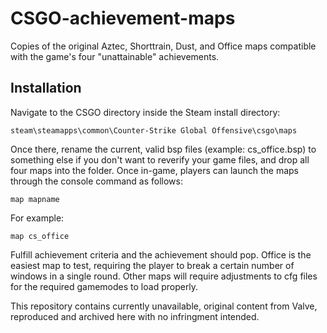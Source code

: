 # CSGO-achievement-maps
 Copies of the original Aztec, Shorttrain, Dust, and Office maps compatible with the game's four "unattainable" achievements.

## Installation

Navigate to the CSGO directory inside the Steam install directory:

    steam\steamapps\common\Counter-Strike Global Offensive\csgo\maps
    
Once there, rename the current, valid bsp files (example: cs_office.bsp) to something else if you don't want to reverify your game files, and drop all four maps into the folder. Once in-game, players can launch the maps through the console command as follows:

    map mapname
    
 For example:
 
    map cs_office
    
Fulfill achievement criteria and the achievement should pop. Office is the easiest map to test, requiring the player to break a certain number of windows in a single round. Other maps will require adjustments to cfg files for the required gamemodes to load properly.

This repository contains currently unavailable, original content from Valve, reproduced and archived here with no infringment intended.
